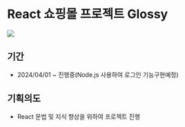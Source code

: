 # React 쇼핑몰 프로젝트 Glossy

<img src="https://github.com/suazzang/website/assets/159693278/42de185e-c4f4-4d66-94ec-5252ba9c588f" />

## 기간

- 2024/04/01 ~ 진행중(Node.js 사용하여 로그인 기능구현예정)

## 기획의도

- React 문법 및 지식 향상을 위하여 프로젝트 진행

